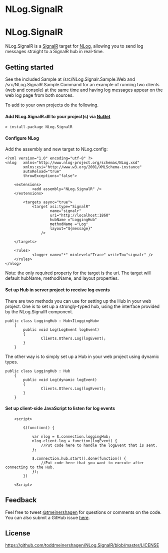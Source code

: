 NLog.SignalR
============

# NLog.SignalR

NLog.SignalR is a [SignalR](https://github.com/SignalR/SignalR) target for [NLog](https://github.com/jkowalski/NLog), allowing you to send log messages straight to a SignalR hub in real-time.

## Getting started

See the included Sample at /src/NLog.Signalr.Sample.Web and /src/NLog.SignalR.Sample.Command for an example of running two clients (web and console) at the same time and having log messages appear on the web log page from both sources.

To add to your own projects do the following.

#### Add NLog.SignalR.dll to your project(s) via [NuGet](http://www.nuget.org)

	> install-package NLog.SignalR

#### Configure NLog

Add the assembly and new target to NLog.config:

	<?xml version="1.0" encoding="utf-8" ?>
	<nlog 	xmlns="http://www.nlog-project.org/schemas/NLog.xsd"
      		xmlns:xsi="http://www.w3.org/2001/XMLSchema-instance"
      		autoReload="true"
      		throwExceptions="false">

  		<extensions>
    			<add assembly="NLog.SignalR" />
  		</extensions>

    		<targets async="true">
    			<target xsi:type="SignalR"
            			name="signalr"
            			uri="http://localhost:1860"
            			hubName ="LoggingHub"
            			methodName ="Log"
            			layout="${message}"
            		/>

  		</targets>
  		
		<rules>
    			<logger name="*" minlevel="Trace" writeTo="signalr" />
  		</rules>
	</nlog>

Note:  the only required property for the target is the uri.  The target will default hubName, methodName, and layout properties.

#### Set up Hub in server project to receive log events

There are two methods you can use for setting up the Hub in your web project.  One is to set up a strongly-typed hub, using the interface provided by the NLog.SignalR component.

	public class LoggingHub : Hub<ILoggingHub>
    	{
        	public void Log(LogEvent logEvent)
        	{
            		Clients.Others.Log(logEvent);
        	}
    	}

The other way is to simply set up a Hub in your web project using dynamic types.

	public class LoggingHub : Hub
    	{
        	public void Log(dynamic logEvent)
    		{
            		Clients.Others.Log(logEvent);
        	}
    	}

#### Set up client-side JavaScript to listen for log events

    	<script>
        
		    $(function() {
            	
			    var nlog = $.connection.loggingHub;
                nlog.client.log = function(logEvent) {
				    //Put code here to handle the logEvent that is sent.
			    };

                $.connection.hub.start().done(function() {
				    //Put code here that you want to execute after connecting to the Hub.
			    });
		    })		

        <Script>

## Feedback

Feel free to tweet [@tmeinershagen](http://twitter.com/tmeinershagen) for questions or comments on the code.  You can also submit a GitHub issue [here](https://github.com/toddmeinershagen/NLog.SignalR/issues).

## License

https://github.com/toddmeinershagen/NLog.SignalR/blob/master/LICENSE
